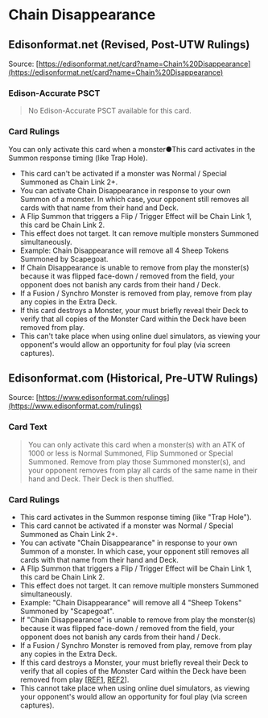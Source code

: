 # Chain Disappearance

## Edisonformat.net (Revised, Post-UTW Rulings)

Source: [https://edisonformat.net/card?name=Chain%20Disappearance](https://edisonformat.net/card?name=Chain%20Disappearance)

### Edison-Accurate PSCT

> No Edison-Accurate PSCT available for this card.

### Card Rulings

You can only activate this card when a monster●This card activates in the Summon response timing (like Trap Hole).
*   This card can't be activated if a monster was Normal / Special Summoned as Chain Link 2+.
*   You can activate Chain Disappearance in response to your own Summon of a monster. In which case, your opponent still removes all cards with that name from their hand and Deck.
*   A Flip Summon that triggers a Flip / Trigger Effect will be Chain Link 1, this card be Chain Link 2.
*   This effect does not target. It can remove multiple monsters Summoned simultaneously.
*   Example: Chain Disappearance will remove all 4 Sheep Tokens Summoned by Scapegoat.
*   If Chain Disappearance is unable to remove from play the monster(s) because it was flipped face-down / removed from the field, your opponent does not banish any cards from their hand / Deck.
*   If a Fusion / Synchro Monster is removed from play, remove from play any copies in the Extra Deck.
*   If this card destroys a Monster, your must briefly reveal their Deck to verify that all copies of the Monster Card within the Deck have been removed from play.
*   This can't take place when using online duel simulators, as viewing your opponent's would allow an opportunity for foul play (via screen captures).


## Edisonformat.com (Historical, Pre-UTW Rulings)

Source: [https://www.edisonformat.com/rulings](https://www.edisonformat.com/rulings)

### Card Text

> You can only activate this card when a monster(s) with an ATK of 1000 or less is Normal Summoned, Flip Summoned or Special Summoned. Remove from play those Summoned monster(s), and your opponent removes from play all cards of the same name in their hand and Deck. Their Deck is then shuffled.

### Card Rulings

*   This card activates in the Summon response timing (like "Trap Hole").
*   This card cannot be activated if a monster was Normal / Special Summoned as Chain Link 2+.
*   You can activate "Chain Disappearance" in response to your own Summon of a monster. In which case, your opponent still removes all cards with that name from their hand and Deck.
*   A Flip Summon that triggers a Flip / Trigger Effect will be Chain Link 1, this card be Chain Link 2.
*   This effect does not target. It can remove multiple monsters Summoned simultaneously.
*   Example: "Chain Disappearance" will remove all 4 "Sheep Tokens" Summoned by "Scapegoat".
*   If "Chain Disappearance" is unable to remove from play the monster(s) because it was flipped face-down / removed from the field, your opponent does not banish any cards from their hand / Deck.
*   If a Fusion / Synchro Monster is removed from play, remove from play any copies in the Extra Deck.
*   If this card destroys a Monster, your must briefly reveal their Deck to verify that all copies of the Monster Card within the Deck have been removed from play \[[REF1](https://www.pojo.biz/board/showthread.php?t=822229), [REF2](https://www.pojo.biz/board/showthread.php?t=960621)\].
*   This cannot take place when using online duel simulators, as viewing your opponent's would allow an opportunity for foul play (via screen captures).


